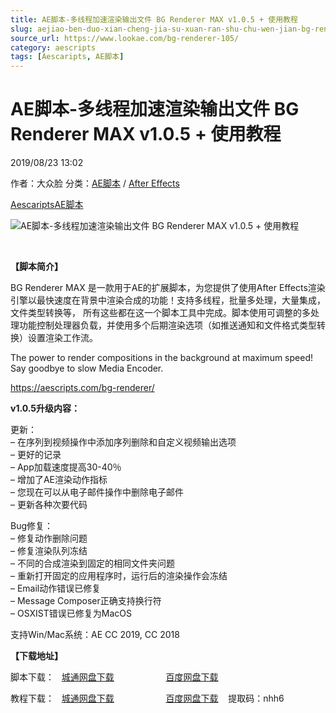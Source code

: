```yaml
---
title: AE脚本-多线程加速渲染输出文件 BG Renderer MAX v1.0.5 + 使用教程
slug: aejiao-ben-duo-xian-cheng-jia-su-xuan-ran-shu-chu-wen-jian-bg-renderer-max-v1-0-5-shi-yong-jiao-cheng
source_url: https://www.lookae.com/bg-renderer-105/
category: aescripts
tags: [Aescaripts, AE脚本]
---
```

# AE脚本-多线程加速渲染输出文件 BG Renderer MAX v1.0.5 + 使用教程

2019/08/23 13:02

作者：大众脸
分类：[AE脚本](https://www.lookae.com/after-effects/aescripts/) / [After Effects](https://www.lookae.com/after-effects/)

[Aescaripts](https://www.lookae.com/tag/aescaripts/)[AE脚本](https://www.lookae.com/tag/ae%e8%84%9a%e6%9c%ac/)

![AE脚本-多线程加速渲染输出文件 BG Renderer MAX v1.0.5 + 使用教程](https://www.lookae.com/wp-content/uploads/2019/06/BG-Renderer-MAX.jpg "AE脚本-多线程加速渲染输出文件 BG Renderer MAX v1.0.5 + 使用教程-LookAE.com")

﻿

**【脚本简介】**

BG Renderer MAX 是一款用于AE的扩展脚本，为您提供了使用After Effects渲染引擎以最快速度在背景中渲染合成的功能！支持多线程，批量多处理，大量集成，文件类型转换等， 所有这些都在这一个脚本工具中完成。脚本使用可调整的多处理功能控制处理器负载，并使用多个后期渲染选项（如推送通知和文件格式类型转换）设置渲染工作流。

The power to render compositions in the background at maximum speed! Say goodbye to slow Media Encoder.

https://aescripts.com/bg-renderer/

**v1.0.5升级内容：**

更新：  
– 在序列到视频操作中添加序列删除和自定义视频输出选项  
– 更好的记录  
– App加载速度提高30-40％  
– 增加了AE渲染动作指标  
– 您现在可以从电子邮件操作中删除电子邮件  
– 更新各种次要代码

Bug修复：  
– 修复动作删除问题  
– 修复渲染队列冻结  
– 不同的合成渲染到固定的相同文件夹问题  
– 重新打开固定的应用程序时，运行后的渲染操作会冻结  
– Email动作错误已修复  
– Message Composer正确支持换行符  
– OSXIST错误已修复为MacOS

支持Win/Mac系统：AE CC 2019, CC 2018

**【下载地址】**

脚本下载：   [城通网盘下载](https://lookae.ctfile.com/fs/680462-394211737)                     [百度网盘下载](https://pan.baidu.com/s/1DcMtAvoR9kbnfku45a_PGA)

教程下载：   [城通网盘下载](https://lookae.ctfile.com/fs/680462-382928723)                     [百度网盘下载](https://pan.baidu.com/s/10YiohKtR7foX9pUVqR90RA)    提取码：nhh6

